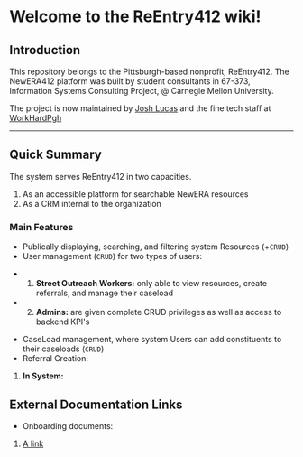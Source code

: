 # Welcome to the ReEntry412 wiki!

## Introduction

This repository belongs to the Pittsburgh-based nonprofit, ReEntry412. The NewERA412 platform was built by student consultants in 67-373, Information Systems Consulting Project, @ Carnegie Mellon University.

The project is now maintained by <a href="mailto:jlucas@workhardpgh.com">Josh Lucas</a> and the fine tech staff at <a href="https://workhardpgh.com">WorkHardPgh</a>

***

## Quick Summary 

The system serves ReEntry412 in two capacities. 
1. As an accessible platform for searchable NewERA resources
2. As a CRM internal to the organization 

### Main Features
* Publically displaying, searching, and filtering system Resources (+`CRUD`)
* User management (`CRUD`) for two types of users:
- 1. __Street Outreach Workers:__ only able to view resources, create referrals, and manage their caseload
- 2. __Admins:__ are given complete CRUD privileges as well as access to backend KPI's
* CaseLoad management, where system Users can add constituents to their caseloads (`CRUD`)
* Referral Creation:
1. __In System:__ 


## External Documentation Links 
* Onboarding documents:
1. <a href="">A link</a>
